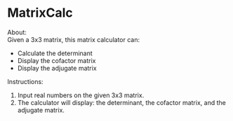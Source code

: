 # MatrixCalc

About: <br />
Given a 3x3 matrix, this matrix calculator can:
- Calculate the determinant
- Display the cofactor matrix
- Display the adjugate matrix

Instructions:
1. Input real numbers on the given 3x3 matrix.
2. The calculator will display: the determinant, the cofactor matrix, and the adjugate matrix.
